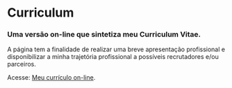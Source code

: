 # Curriculum
 ### Uma versão on-line que sintetiza meu Curriculum Vitae. 
 
A página tem a finalidade de realizar uma breve apresentação profissional e disponibilizar a minha trajetória profissional a possíveis recrutadores e/ou parceiros.

 Acesse: [Meu currículo on-line](https://manoel-neto-morais.github.io/curriculum/).
